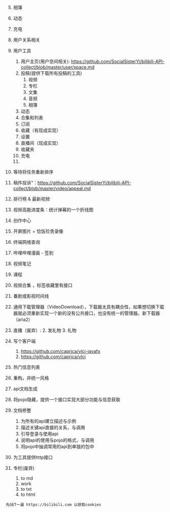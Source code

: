 5. 相簿
6. 动态
7. 充电
8. 用户关系相关
9. 用户工具
    1. 用户主页(用户空间相关): https://github.com/SocialSisterYi/bilibili-API-collect/blob/master/user/space.md
    2. 投稿(提供下载所有投稿的工具)
       1. 视频
       2. 专栏
       3. 文集
       4. 音频
       5. 相簿
    3. 动态
    4. 合集和列表
    5. 订阅
    6. 收藏（有现成实现）
    7. 设置
    8. 直播间（现成实现）
    9. 收藏夹
    10. 充电
    11. 
10. 等待将任务重新排序
11. 稿件投诉“：https://github.com/SocialSisterYi/bilibili-API-collect/blob/master/video/appeal.md
12. 排行榜 & 最新视频

14. 视频高能进度条：统计弹幕的一个折线图
15. 创作中心
16. 开屏图片 + 恰饭珍贵录像
17. 终端网络查询
18. 哔哩哔哩漫画 - 签到
19. 视频笔记
20. 课程
21. 视频合集 ，标签收藏里有接口
22. 番剧或影视时间线
23. 通用下载管理器（VideoDownload），下载器太具有耦合性，如果想切换下载器就必须重新实现一个新的没有公共接口，也没有统一的管理器。新下载器（aria2）
24. 直播（废弃）:
     2. 发礼物
     3. 礼物
25. 写个客户端
     1. https://github.com/caprica/vlcj-javafx
     2. https://github.com/caprica/vlcj
26. 热门信息列表
27. 重构，并统一风格
28. api文档生成
29. 将pojo隐藏，提供一个接口实现大部分功能与信息获取
30. 文档修整
    1. 为所有的api建立描述与示例
    2. 描述关键api直接的关系，与调用
    3. 引导登录与使用api
    4. 说明api的使用与pojo的格式，与调用
    5. 将pojo中抽调常用的api到单独的包中
31. 为工具提供http接口
32. 专栏(废弃)
     1. to md
     2. work
     3. to txt
     4. to html
```
先GET一遍 https://bilibili.com 以获取cookies
```
